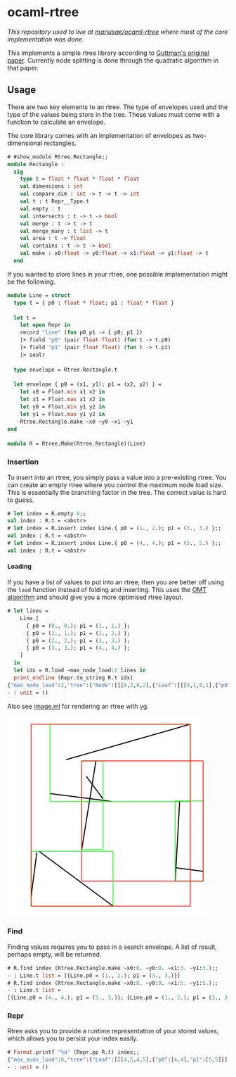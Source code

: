 # ocaml-rtree

_This repository used to live at [mariusae/ocaml-rtree](https://github.com/mariusae/ocaml-rtree)
where most of the core implementation was done_.

This implements a simple rtree library according to [Guttman's original paper](http://www-db.deis.unibo.it/courses/SI-LS/papers/Gut84.pdf).
Currently node splitting is done through the quadratic algorithm in that paper.

## Usage

There are two key elements to an rtree. The type of envelopes used and the type of the values being store in the tree.
These values must come with a function to calculate an envelope.

The core library comes with an implementation of envelopes as two-dimensional rectangles.

```ocaml
# #show_module Rtree.Rectangle;;
module Rectangle :
  sig
    type t = float * float * float * float
    val dimensions : int
    val compare_dim : int -> t -> t -> int
    val t : t Repr__Type.t
    val empty : t
    val intersects : t -> t -> bool
    val merge : t -> t -> t
    val merge_many : t list -> t
    val area : t -> float
    val contains : t -> t -> bool
    val make : x0:float -> y0:float -> x1:float -> y1:float -> t
  end
```

If you wanted to store lines in your rtree, one possible implementation might be the following.

```ocaml
module Line = struct
  type t = { p0 : float * float; p1 : float * float }

  let t =
    let open Repr in
    record "line" (fun p0 p1 -> { p0; p1 })
    |+ field "p0" (pair float float) (fun t -> t.p0)
    |+ field "p1" (pair float float) (fun t -> t.p1)
    |> sealr

  type envelope = Rtree.Rectangle.t

  let envelope { p0 = (x1, y1); p1 = (x2, y2) } =
    let x0 = Float.min x1 x2 in
    let x1 = Float.max x1 x2 in
    let y0 = Float.min y1 y2 in
    let y1 = Float.max y1 y2 in
    Rtree.Rectangle.make ~x0 ~y0 ~x1 ~y1
end

module R = Rtree.Make(Rtree.Rectangle)(Line)
```

### Insertion

To insert into an rtree, you simply pass a value into a pre-existing rtree. You can create an empty
rtree where you control the maximum node load size. This is essentially the branching factor in the
tree. The correct value is hard to guess.

```ocaml
# let index = R.empty 8;;
val index : R.t = <abstr>
# let index = R.insert index Line.{ p0 = (1., 2.); p1 = (3., 3.) };;
val index : R.t = <abstr>
# let index = R.insert index Line.{ p0 = (4., 4.); p1 = (5., 5.) };;
val index : R.t = <abstr>
```

#### Loading

If you have a list of values to put into an rtree, then you are better off using the `load` function instead
of folding and inserting. This uses the [OMT algorithm](https://ceur-ws.org/Vol-74/files/FORUM_18.pdf) and should give you a more optimised rtree layout.

```ocaml
# let lines =
    Line.[
      { p0 = (0., 0.); p1 = (1., 1.) };
      { p0 = (1., 1.); p1 = (2., 2.) };
      { p0 = (2., 2.); p1 = (3., 3.) };
      { p0 = (3., 3.); p1 = (4., 4.) };
    ]
  in
  let idx = R.load ~max_node_load:2 lines in
  print_endline (Repr.to_string R.t idx)
{"max_node_load":2,"tree":{"Node":[[[0,2,0,2],{"Leaf":[[[0,1,0,1],{"p0":[0,0],"p1":[1,1]}],[[1,2,1,2],{"p0":[1,1],"p1":[2,2]}]]}],[[2,4,2,4],{"Leaf":[[[2,3,2,3],{"p0":[2,2],"p1":[3,3]}],[[3,4,3,4],{"p0":[3,3],"p1":[4,4]}]]}]]}}
- : unit = ()
```

Also see [image.ml](./test/image.ml) for rendering an rtree with [vg](https://erratique.ch/software/vg).

<img alt="An rtree rendered with bounding box levels in different colours and the elements are lines" src="./test/rtree.svg" />

### Find

Finding values requires you to pass in a search envelope. A list of result, perhaps empty, will be returned.

```ocaml
# R.find index (Rtree.Rectangle.make ~x0:0. ~y0:0. ~x1:3. ~y1:3.);;
- : Line.t list = [{Line.p0 = (1., 2.); p1 = (3., 3.)}]
# R.find index (Rtree.Rectangle.make ~x0:0. ~y0:0. ~x1:5. ~y1:5.);;
- : Line.t list =
[{Line.p0 = (4., 4.); p1 = (5., 5.)}; {Line.p0 = (1., 2.); p1 = (3., 3.)}]
```

### Repr

Rtree asks you to provide a runtime representation of your stored values, which allows you to persist your index easily.

```ocaml
# Format.printf "%a" (Repr.pp R.t) index;;
{"max_node_load":8,"tree":{"Leaf":[[[4,5,4,5],{"p0":[4,4],"p1":[5,5]}],[[1,3,2,3],{"p0":[1,2],"p1":[3,3]}]]}}
- : unit = ()
```
